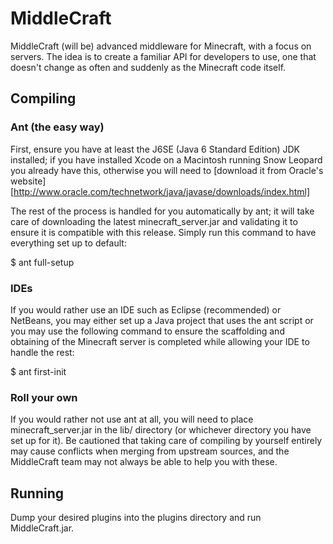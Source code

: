 # MiddleCraft

MiddleCraft (will be) advanced middleware for Minecraft, with a focus on servers.  The idea is to create a familiar API for developers to use, one that doesn't change as often and suddenly as the Minecraft code itself.

## Compiling

### Ant (the easy way)

First, ensure you have at least the J6SE (Java 6 Standard Edition) JDK installed; if you have installed Xcode on a Macintosh running Snow Leopard you already have this, otherwise you will need to [download it from Oracle's website][http://www.oracle.com/technetwork/java/javase/downloads/index.html]

The rest of the process is handled for you automatically by ant; it will take care of downloading the latest minecraft_server.jar and validating it to ensure it is compatible with this release.  Simply run this command to have everything set up to default:

$ ant full-setup

### IDEs

If you would rather use an IDE such as Eclipse (recommended) or NetBeans, you may either set up a Java project that uses the ant script or you may use the following command to ensure the scaffolding and obtaining of the Minecraft server is completed while allowing your IDE to handle the rest:

$ ant first-init

### Roll your own

If you would rather not use ant at all, you will need to place minecraft_server.jar in the lib/ directory (or whichever directory you have set up for it).  Be cautioned that taking care of compiling by yourself entirely may cause conflicts when merging from upstream sources, and the MiddleCraft team may not always be able to help you with these.

## Running

Dump your desired plugins into the plugins directory and run MiddleCraft.jar.
